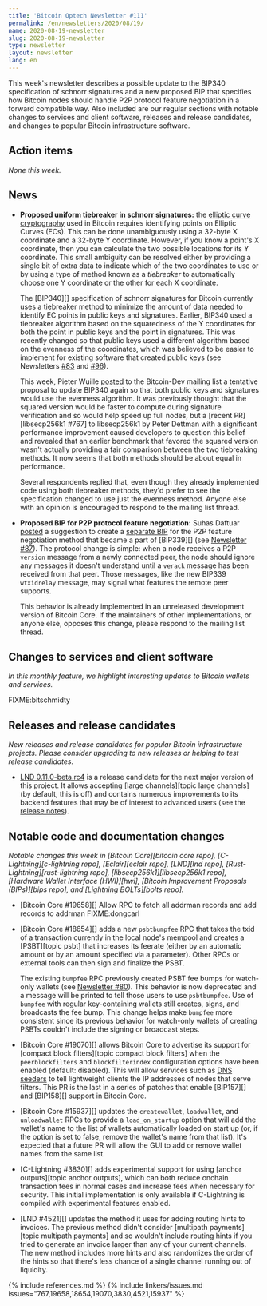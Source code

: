 ```yaml
---
title: 'Bitcoin Optech Newsletter #111'
permalink: /en/newsletters/2020/08/19/
name: 2020-08-19-newsletter
slug: 2020-08-19-newsletter
type: newsletter
layout: newsletter
lang: en
---
```

This week's newsletter describes a possible update to the BIP340
specification of schnorr signatures and a new proposed BIP that
specifies how Bitcoin nodes should handle P2P protocol feature
negotiation in a forward compatible way.  Also included are our
regular sections with notable changes to services and client software,
releases and release candidates, and changes to popular Bitcoin
infrastructure software.

## Action items

*None this week.*

## News

- **Proposed uniform tiebreaker in schnorr signatures:** the [elliptic
  curve cryptography][] used in Bitcoin requires identifying points on
  Elliptic Curves (ECs).  This can be done unambiguously using a 32-byte X
  coordinate and a 32-byte Y coordinate.  However, if you know a point's
  X coordinate, then you can calculate the two possible locations
  for its Y coordinate.  This small ambiguity can be resolved either by
  providing a single bit of extra data to indicate which of the two
  coordinates to use or by using a type of method known as a
  *tiebreaker* to automatically choose one Y coordinate or the other for
  each X coordinate.

    The [BIP340][] specification of schnorr signatures for Bitcoin
    currently uses a tiebreaker method to minimize the amount of data
    needed to identify EC points in public keys
    and signatures.  Earlier, BIP340
    used a tiebreaker algorithm based on the squaredness of the Y
    coordinates for both the point in public keys and the point in
    signatures.  This was recently changed so that public keys used a
    different algorithm based on the evenness of the coordinates, which
    was believed to be easier to implement for existing software that
    created public keys (see Newsletters [#83][news83 tiebreaker] and
    [#96][news96 bip340 update]).

    This week, Pieter Wuille [posted][wuille tiebreaker] to the
    Bitcoin-Dev mailing list a tentative proposal to update BIP340 again
    so that both public keys and signatures would use the evenness
    algorithm.  It was previously thought that the squared version would
    be faster to compute during signature verification and so would help
    speed up full nodes, but a [recent PR][libsecp256k1 #767] to
    libsecp256k1 by Peter Dettman with a significant performance
    improvement caused developers to question this belief and revealed
    that an earlier benchmark that favored the squared version wasn't
    actually providing a fair comparison between the two tiebreaking
    methods.  It now seems that both methods should be about equal in
    performance.

    Several respondents replied that, even though they already
    implemented code using both tiebreaker methods, they'd prefer to see
    the specification changed to use just the evenness method.  Anyone
    else with an opinion is encouraged to respond to the mailing list
    thread.

- **Proposed BIP for P2P protocol feature negotiation:** Suhas Daftuar
  [posted][daftuar negotiation] a suggestion to create a [separate
  BIP][bip-negotiation] for the P2P feature negotiation method that
  became a part of [BIP339][] (see [Newsletter #87][news87
  negotiation]).  The protocol change is simple: when a node receives a
  P2P `version` message from a newly connected peer, the node should
  ignore any messages it doesn't understand until a `verack` message has
  been received from that peer.  Those messages, like the new BIP339
  `wtxidrelay` message, may signal what features the remote peer
  supports.

    This behavior is already implemented in an unreleased development
    version of Bitcoin Core.  If the maintainers of other
    implementations, or anyone else, opposes this change, please respond
    to the mailing list thread.

## Changes to services and client software

*In this monthly feature, we highlight interesting updates to Bitcoin
wallets and services.*

FIXME:bitschmidty

## Releases and release candidates

*New releases and release candidates for popular Bitcoin infrastructure
projects.  Please consider upgrading to new releases or helping to test
release candidates.*

- [LND 0.11.0-beta.rc4][lnd 0.11.0-beta] is a release candidate for the
  next major version of this project.  It allows accepting [large
  channels][topic large channels] (by default, this is off) and contains
  numerous improvements to its backend features that may be of interest
  to advanced users (see the [release notes][lnd 0.11.0-beta]).

## Notable code and documentation changes

*Notable changes this week in [Bitcoin Core][bitcoin core repo],
[C-Lightning][c-lightning repo], [Eclair][eclair repo], [LND][lnd repo],
[Rust-Lightning][rust-lightning repo], [libsecp256k1][libsecp256k1 repo],
[Hardware Wallet Interface (HWI)][hwi], [Bitcoin Improvement Proposals
(BIPs)][bips repo], and [Lightning BOLTs][bolts repo].*

- [Bitcoin Core #19658][] Allow RPC to fetch all addrman records and add records to addrman FIXME:dongcarl

- [Bitcoin Core #18654][] adds a new `psbtbumpfee` RPC that takes the
  txid of a transaction currently in the local node's mempool and
  creates a [PSBT][topic psbt] that increases its feerate (either by an
  automatic amount or by an amount specified via a parameter).  Other
  RPCs or external tools can then sign and finalize the PSBT.

    The existing `bumpfee` RPC previously created PSBT fee bumps for
    watch-only wallets (see [Newsletter #80][news80 bumpfee]).  This
    behavior is now deprecated and a message will be printed to tell
    those users to use `psbtbumpfee`.  Use of `bumpfee` with regular
    key-containing wallets still creates, signs, and broadcasts the fee bump.
    This change helps make `bumpfee` more consistent since its previous
    behavior for watch-only wallets of creating PSBTs couldn't include
    the signing or broadcast steps.

- [Bitcoin Core #19070][] allows Bitcoin Core to advertise its support
  for [compact block filters][topic compact block filters] when the
  `peerblockfilters` and `blockfilterindex` configuration options have been enabled (default:
  disabled).  This will allow services such as [DNS seeders][] to tell
  lightweight clients the IP addresses of nodes that serve filters.
  This PR is the last in a series of patches that enable [BIP157][] and
  [BIP158][] support in Bitcoin Core.

- [Bitcoin Core #15937][] updates the `createwallet`, `loadwallet`, and
  `unloadwallet` RPCs to provide a `load_on_startup` option that will
  add the wallet's name to the list of wallets automatically loaded on
  start up (or, if the option is set to false, remove the wallet's name
  from that list).  It's expected that a future PR will allow the GUI to
  add or remove wallet names from the same list.

- [C-Lightning #3830][] adds experimental support for using [anchor
  outputs][topic anchor outputs], which can both reduce onchain
  transaction fees in normal cases and increase fees when necessary for
  security.  This initial implementation is only available if
  C-Lightning is compiled with experimental features enabled.

- [LND #4521][] updates the method it uses for adding
  routing hints to invoices.  The previous method didn't consider
  [multipath payments][topic multipath payments] and so wouldn't include
  routing hints if you tried to generate an invoice larger than any of
  your current channels.  The new method includes more hints and also
  randomizes the order of the hints so that there's less chance of a
  single channel running out of liquidity.

{% include references.md %}
{% include linkers/issues.md issues="767,19658,18654,19070,3830,4521,15937" %}

[lnd 0.11.0-beta]: https://github.com/lightningnetwork/lnd/releases/tag/v0.11.0-beta.rc4
[elliptic curve cryptography]: https://en.wikipedia.org/wiki/Elliptic_curve_cryptography
[news83 tiebreaker]: /en/newsletters/2020/02/05/#alternative-x-only-pubkey-tiebreaker
[news96 bip340 update]: /en/newsletters/2020/05/06/#bips-893
[wuille tiebreaker]: https://lists.linuxfoundation.org/pipermail/bitcoin-dev/2020-August/018081.html
[daftuar negotiation]: https://lists.linuxfoundation.org/pipermail/bitcoin-dev/2020-August/018084.html
[bip-negotiation]: https://github.com/sdaftuar/bips/blob/2020-08-generalized-feature-negotiation/bip-p2p-feature-negotiation.mediawiki
[news87 negotiation]: /en/newsletters/2020/03/04/#improving-feature-negotiation-between-full-nodes-at-startup
[news80 bumpfee]: /en/newsletters/2020/01/15/#bitcoin-core-16373
[dns seeders]: https://btcinformation.org/en/glossary/dns-seed
